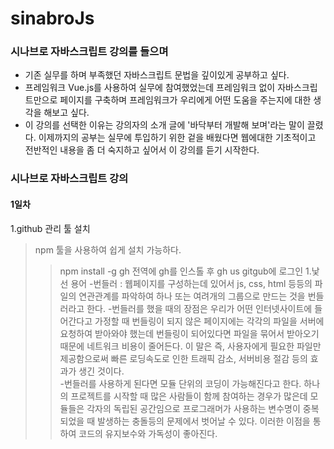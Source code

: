 # sinabroJs
### 시나브로 자바스크립트 강의를 들으며
- 기존 실무를 하며 부족했던 자바스크립트 문법을 깊이있게 공부하고 싶다.
- 프레임워크 Vue.js를 사용하여 실무에 참여했었는데 프레임워크 없이 자바스크립트만으로 페이지를 구축하며 프레임워크가 우리에게 어떤 도움을 주는지에 대한 생각을 해보고 싶다.
- 이 강의를 선택한 이유는 강의자의 소개 글에 '바닥부터 개발해 보며'라는 말이 끌렸다. 이제까지의 공부는 실무에 투입하기 위한 겉을 배웠다면 웹에대한 기초적이고 전반적인 내용을 좀 더 숙지하고 싶어서 이 강의를 듣기 시작한다.

### 시나브로 자바스크립트 강의
#### 1일차
1.github 관리 툴 설치
>npm 툴을 사용하여 쉽게 설치 가능하다.
>>npm install -g gh 전역에 gh를 인스톨 후
>>gh us gitgub에 로그인
1.낯선 용어
  -번들러 : 웹페이지를 구성하는데 있어서 js, css, html 등등의 파일의 연관관계를 파악하여 하나 또는 여려개의 그룹으로 만드는 것을 번들러라고 한다.
  >-번들러를 했을 때의 장점은 우리가 어떤 인터넷사이트에 들어간다고 가정할 때 번들링이 되지 않은 페이지에는 각각의 파일을 서버에 요청하여 받아와야 했는데 번들링이 되어있다면 파일을 묶어서 받아오기 때문에 네트워크 비용이 줄어든다. 이 말은 즉, 사용자에게 필요한 파일만 제공함으로써 빠른 로딩속도로 인한 트래픽 감소, 서버비용 절감 등의 효과가 생긴 것이다.<br>
>-번들러를 사용하게 된다면 모듈 단위의 코딩이 가능해진다고 한다. 하나의 프로젝트를 시작할 때 많은 사람들이 함께 참여하는 경우가 많은데 모듈들은 각자의 독립된 공간임으로 프로그래머가 사용하는 변수명이 중복되었을 때 발생하는 충돌등의 문제에서 벗어날 수 있다. 이러한 이점을 통하여 코드의 유지보수와 가독성이 좋아진다. 
